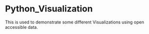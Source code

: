 # Python_Visualization

This is used to demonstrate some different Visualizations using open accessible data.
